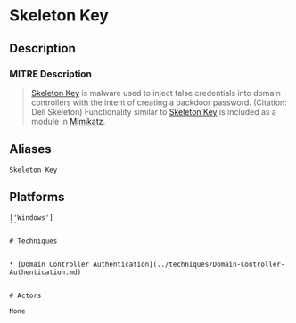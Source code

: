 
# Skeleton Key

## Description

### MITRE Description

> [Skeleton Key](https://attack.mitre.org/software/S0007) is malware used to inject false credentials into domain controllers with the intent of creating a backdoor password. (Citation: Dell Skeleton) Functionality similar to [Skeleton Key](https://attack.mitre.org/software/S0007) is included as a module in [Mimikatz](https://attack.mitre.org/software/S0002).

## Aliases

```
Skeleton Key
```

## Platforms

```
['Windows']
``

# Techniques


* [Domain Controller Authentication](../techniques/Domain-Controller-Authentication.md)


# Actors

None
